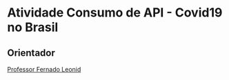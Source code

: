 # Atividade Consumo de API - Covid19 no Brasil

## Orientador
[Professor Fernado Leonid](https://github.com/fernandoleonid)
